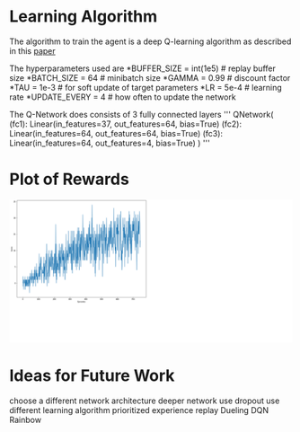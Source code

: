 # Learning Algorithm
The algorithm to train the agent is a deep Q-learning algorithm as described in this [paper](https://storage.googleapis.com/deepmind-media/dqn/DQNNaturePaper.pdf)



The hyperparameters used are
*BUFFER_SIZE = int(1e5) # replay buffer size
*BATCH_SIZE = 64 # minibatch size
*GAMMA = 0.99 # discount factor
*TAU = 1e-3 # for soft update of target parameters
*LR = 5e-4 # learning rate
*UPDATE_EVERY = 4 # how often to update the network



The Q-Network does consists of 3 fully connected layers
'''
QNetwork(
  (fc1): Linear(in_features=37, out_features=64, bias=True)
  (fc2): Linear(in_features=64, out_features=64, bias=True)
  (fc3): Linear(in_features=64, out_features=4, bias=True)
)
'''


# Plot of Rewards
![Plot of scores vs. episodes](https://github.com/baerwind/p1-Navigation/blob/master/rewards.png)

# Ideas for Future Work
choose a different network architecture
    deeper network
    use dropout
use different learning algorithm
    prioritized experience replay
    Dueling DQN
    Rainbow
